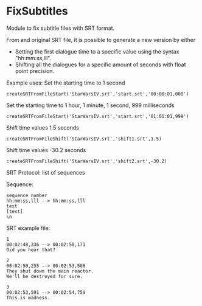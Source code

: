 # FixSubtitles
Module to fix subtitle files with SRT format.

From and original SRT file, it is possible to generate a new version by either
- Setting the first dialogue time to a specific value using the syntax "hh:mm:ss,lll".
- Shifting all the dialogues for a specific amount of seconds with float point precision.

Example uses:
Set the starting time to 1 second

	createSRTFromFileStart('StarWarsIV.srt','start.srt','00:00:01,000')

Set the starting time to 1 hour, 1 minute, 1 second, 999 milliseconds

	createSRTFromFileStart('StarWarsIV.srt','start.srt','01:01:01,999')

Shift time values 1.5 seconds

	createSRTFromFileShift('StarWarsIV.srt','shift1.srt',1.5)

Shift time values -30.2 seconds

	createSRTFromFileShift('StarWarsIV.srt','shift2.srt',-30.2)

SRT Protocol: list of sequences

Sequence:

	sequence number
	hh:mm:ss,lll --> hh:mm:ss,lll
	text
	[text]
	\n
	
SRT example file:

	1
	00:02:48,336 --> 00:02:50,171
	Did you hear that?

	2
	00:02:50,255 --> 00:02:53,508
	They shut down the main reactor.
	We'll be destroyed for sure.

	3
	00:02:53,591 --> 00:02:54,759
	This is madness.
